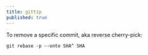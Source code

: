 ```yaml
---
title: gittip
published: true
---
```

To remove a specific commit, aka reverse cherry-pick:

    git rebase -p --onto SHA^ SHA

